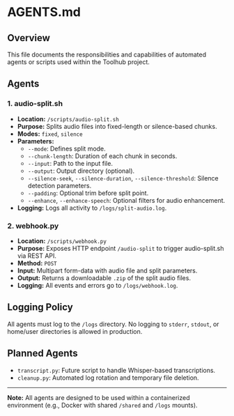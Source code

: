 # AGENTS.md

## Overview

This file documents the responsibilities and capabilities of automated agents or scripts used within the Toolhub project.

## Agents

### 1. audio-split.sh
- **Location:** `/scripts/audio-split.sh`
- **Purpose:** Splits audio files into fixed-length or silence-based chunks.
- **Modes:** `fixed`, `silence`
- **Parameters:**
  - `--mode`: Defines split mode.
  - `--chunk-length`: Duration of each chunk in seconds.
  - `--input`: Path to the input file.
  - `--output`: Output directory (optional).
  - `--silence-seek`, `--silence-duration`, `--silence-threshold`: Silence detection parameters.
  - `--padding`: Optional trim before split point.
  - `--enhance`, `--enhance-speech`: Optional filters for audio enhancement.
- **Logging:** Logs all activity to `/logs/split-audio.log`.

### 2. webhook.py
- **Location:** `/scripts/webhook.py`
- **Purpose:** Exposes HTTP endpoint `/audio-split` to trigger audio-split.sh via REST API.
- **Method:** `POST`
- **Input:** Multipart form-data with audio file and split parameters.
- **Output:** Returns a downloadable `.zip` of the split audio files.
- **Logging:** All events and errors go to `/logs/webhook.log`.

## Logging Policy
All agents must log to the `/logs` directory. No logging to `stderr`, `stdout`, or home/user directories is allowed in production.

## Planned Agents
- `transcript.py`: Future script to handle Whisper-based transcriptions.
- `cleanup.py`: Automated log rotation and temporary file deletion.

---

**Note:** All agents are designed to be used within a containerized environment (e.g., Docker with shared `/shared` and `/logs` mounts).